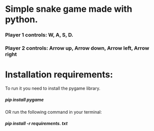 # Simple snake game made with python. #

### Player 1 controls: W, A, S, D.
### Player 2 controls: Arrow up, Arrow down, Arrow left, Arrow right

# Installation requirements:
To run it you need to install the pygame library.

##### pip install pygame

OR run the following command in your terminal:

##### pip install -r requirements. txt 

